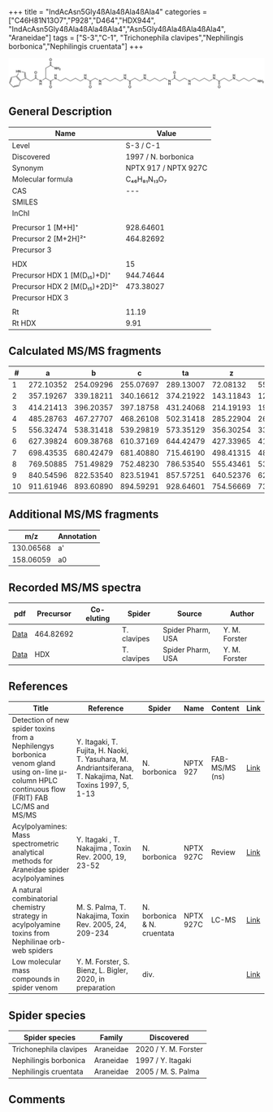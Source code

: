 +++
title = "IndAcAsn5Gly4ßAla4ßAla4ßAla4"
categories = ["C46H81N13O7","P928","D464","HDX944",
"IndAcAsn5Gly4ßAla4ßAla4ßAla4","Asn5Gly4ßAla4ßAla4ßAla4",
"Araneidae"]
tags = ["S-3","C-1",
"Trichonephila clavipes","Nephilingis borbonica","Nephilingis cruentata"]
+++

![](/img/IndAcAsn5Gly4bAla4bAla4bAla4.png)

## General Description

| Name                         | Value                |
|------------------------------|----------------------|
| Level                        | S-3 / C-1                    |
| Discovered                   | 1997 / N. borbonica  |
| Synonym                      | NPTX 917 / NPTX 927C |
| Molecular formula            | C₄₆H₈₁N₁₃O₇          |
| CAS                          | ---                  |
| SMILES |   |
| InChI  |   |
|                              |                      |
| Precursor 1 [M+H]⁺           | 928.64601            |
| Precursor 2 [M+2H]²⁺         | 464.82692            |
| Precursor 3                  |                      |
|                              |                      |
| HDX                          | 15                   |
| Precursor HDX 1 [M(D₁₅)+D]⁺   | 944.74644            |
| Precursor HDX 2 [M(D₁₅)+2D]²⁺ | 473.38027            |
| Precursor HDX 3              |                      |
|                              |                      |
| Rt                           | 11.19                     |
| Rt HDX                       | 9.91                     |

## Calculated MS/MS fragments

| #  | a         | b         | c         | ta        | z         | y         | tz        |
|----|-----------|-----------|-----------|-----------|-----------|-----------|-----------|
| 1  | 272.10352 | 254.09296 | 255.07697 | 289.13007 | 72.08132  | 55.05477  | 89.10787  |
| 2  | 357.19267 | 339.18211 | 340.16612 | 374.21922 | 143.11843 | 126.09188 | 160.14498 |
| 3  | 414.21413 | 396.20357 | 397.18758 | 431.24068 | 214.19193 | 197.16538 | 231.21848 |
| 4  | 485.28763 | 467.27707 | 468.26108 | 502.31418 | 285.22904 | 268.20249 | 302.25559 |
| 5  | 556.32474 | 538.31418 | 539.29819 | 573.35129 | 356.30254 | 339.27599 | 373.32909 |
| 6  | 627.39824 | 609.38768 | 610.37169 | 644.42479 | 427.33965 | 410.31310 | 444.36620 |
| 7  | 698.43535 | 680.42479 | 681.40880 | 715.46190 | 498.41315 | 481.38660 | 515.43970 |
| 8  | 769.50885 | 751.49829 | 752.48230 | 786.53540 | 555.43461 | 538.40806 | 572.46116 |
| 9  | 840.54596 | 822.53540 | 823.51941 | 857.57251 | 640.52376 | 623.49721 | 657.55031 |
| 10 | 911.61946 | 893.60890 | 894.59291 | 928.64601 | 754.56669 | 737.54014 | 771.59324 |

## Additional MS/MS fragments

| m/z       | Annotation |
|-----------|------------|
| 130.06568 | a'         |
| 158.06059 | a0         |

## Recorded MS/MS spectra

| pdf | Precursor | Co-eluting | Spider | Source | Author |
|-----|-----------|------------|--------|--------|--------|
| [Data](/pdf/N-clavipes/928_IndAcAsn5Gly4bAla4bAla4bAla4_Nc_2.pdf) | 464.82692 |           | T. clavipes| Spider Pharm, USA | Y. M. Forster |
| [Data](/pdf/N-clavipes/928_IndAcAsn5Gly4bAla4bAla4bAla4_Nc_2_HDX.pdf) | HDX |           | T. clavipes| Spider Pharm, USA | Y. M. Forster |

## References

| Title                                                                                                                                          | Reference                                                                                                 | Spider                      | Name      | Content        | Link                                                                                                              |
|------------------------------------------------------------------------------------------------------------------------------------------------|-----------------------------------------------------------------------------------------------------------|-----------------------------|-----------|----------------|-------------------------------------------------------------------------------------------------------------------|
| Detection of new spider toxins from a Nephilengys borbonica venom gland using on-line µ-column HPLC continuous flow (FRIT) FAB LC/MS and MS/MS | Y. Itagaki, T. Fujita, H. Naoki, T. Yasuhara, M. Andriantsiferana, T. Nakajima, Nat. Toxins 1997, 5, 1-13 | N. borbonica                | NPTX 927  | FAB-MS/MS (ns) | [Link](https://onlinelibrary.wiley.com/doi/abs/10.1002/%28SICI%29%281997%295%3A1%3C1%3A%3AAID-NT1%3E3.0.CO%3B2-8) |
| Acylpolyamines: Mass spectrometric analytical methods for Araneidae spider acylpolyamines                                                      | Y. Itagaki , T. Nakajima , Toxin Rev. 2000, 19, 23-52                                                     | N. borbonica                | NPTX 927C | Review         | [Link](https://www.tandfonline.com/doi/abs/10.1081/TXR-100100314)                                                 |
| A natural combinatorial chemistry strategy in acylpolyamine toxins from Nephilinae orb-web spiders                                             | M. S. Palma, T. Nakajima, Toxin Rev. 2005, 24, 209-234                                                    | N. borbonica & N. cruentata | NPTX 927C | LC-MS          | [Link](https://www.tandfonline.com/doi/abs/10.1081/TXR-200057857)                                                 |
| Low molecular mass compounds in spider venom      | Y. M. Forster, S. Bienz, L. Bigler, 2020, in preparation          | div.       |   |   | [Link](unknown) |

## Spider species

| Spider species        | Family    | Discovered         |
|-----------------------|-----------|--------------------|
| Trichonephila clavipes | Araneidae | 2020 / Y. M. Forster |
| Nephilingis borbonica | Araneidae | 1997 / Y. Itagaki  |
| Nephilingis cruentata | Araneidae | 2005 / M. S. Palma |

## Comments